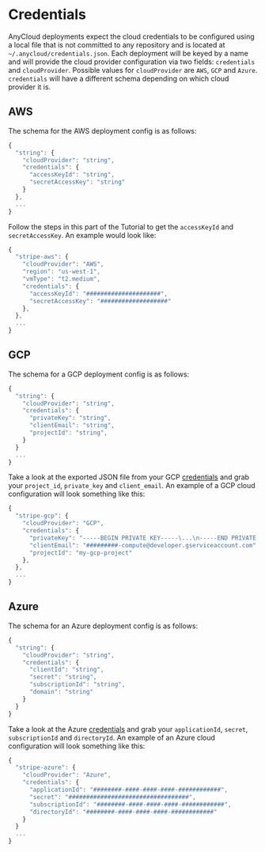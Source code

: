 # Credentials

AnyCloud deployments expect the cloud credentials to be configured using a local file that is not committed to any repository and is located at `~/.anycloud/credentials.json`. Each deployment will be keyed by a name and will provide the cloud provider configuration via two fields:  `credentials` and `cloudProvider`. Possible values for `cloudProvider` are `AWS`, `GCP` and `Azure`. `credentials` will have a different schema depending on which cloud provider it is.

## AWS

The schema for the AWS deployment config is as follows:

```javascript
{
  "string": {
    "cloudProvider": "string",
    "credentials": {
      "accessKeyId": "string",
      "secretAccessKey": "string"
    }
  },
  ...
}
```

Follow the steps in this part of the Tutorial to get the `accessKeyId` and `secretAccessKey`. An example would look like:

```javascript
{
  "stripe-aws": {
    "cloudProvider": "AWS",
    "region": "us-west-1",
    "vmType": "t2.medium",
    "credentials": {
      "accessKeyId": "#####################",
      "secretAccessKey": "###################"
    },
  },
  ...
}
```

## GCP

The schema for a GCP deployment config is as follows:

```javascript
{
  "string": {
    "cloudProvider": "string",
    "credentials": {
      "privateKey": "string",
      "clientEmail": "string",
      "projectId": "string",
    }
  }
  ...
}
```

Take a look at the exported JSON file from your GCP [credentials]() and grab your `project_id`, `private_key` and `client_email`. An example of a GCP cloud configuration will look something like this:

```javascript
{
  "stripe-gcp": {
    "cloudProvider": "GCP",
    "credentials": {
      "privateKey": "-----BEGIN PRIVATE KEY-----\...\n-----END PRIVATE KEY-----\n",
      "clientEmail": "#########-compute@developer.gserviceaccount.com",
      "projectId": "my-gcp-project"
    },
  },
  ...
}
```

## Azure

The schema for an Azure deployment config is as follows:

```javascript
{
  "string": {
    "cloudProvider": "string",
    "credentials": {
      "clientId": "string",
      "secret": "string",
      "subscriptionId": "string",
      "domain": "string"
    }
  }
}
```

Take a look at the Azure [credentials]() and grab your `applicationId`, `secret`, `subscriptionId` and `directoryId`. An example of an Azure cloud configuration will look something like this:

```javascript
{
  "stripe-azure": {
    "cloudProvider": "Azure",
    "credentials": {
      "applicationId": "########-####-####-####-############",
      "secret": "##################################",
      "subscriptionId": "########-####-####-####-############",
      "directoryId": "########-####-####-####-############"
    }
  }
  ...
}
```

